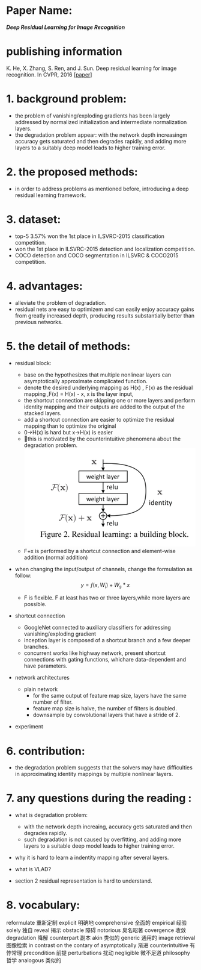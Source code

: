 
# Paper Name:
**_Deep Residual Learning for Image Recognition_**

# publishing information
K. He, X. Zhang, S. Ren, and J. Sun. Deep residual learning for image recognition. In CVPR, 2016
[[paper]](https://arxiv.org/pdf/1512.03385.pdf)

# 1. background problem:
  * the problem of vanishing/exploding gradients has been largely addressed by normalized initialization and intermediate normalization layers.
  * the degradation problem appear: with the network depth increasingm accuracy gets saturated and then degrades rapidly, and adding more layers to a suitably deep model leads to higher training error.

# 2. the proposed methods:
  * in order to address problems as mentioned before, introducing a deep residual learning framework.
  
# 3. dataset:
  * top-5 3.57%  won the 1st place in ILSVRC-2015 classification competition.
  * won the 1st place in ILSVRC-2015 detection and localization competition.
  * COCO detection and COCO segmentation in ILSVRC & COCO2015 competition.

# 4. advantages:
  * alleviate the problem of degradation.
  * residual nets are easy to optimizem and can easily enjoy accuracy gains from greatly increased depth, producing results substantially better than previous networks.

# 5. the detail of methods:
  * residual block:
    * base on the hypothesizes that multiple nonlinear layers can asymptotically approximate complicated function.
    * denote the desired underlying mapping as H(x) , F(x) as the residual mapping ,F(x) = H(x) - x, x is the layer input,
    * the shortcut connection are skipping one or more layers and perform identity mapping and their outputs are added to the output of the stacked layers.
    * add a shortcut connection are easier to optimize the residual mapping than to optimize the original
    * 0->H(x) is hard but x->H(x) is easier
    * this is motivated by the counterintuitive phenomena about the degradation problem.
      ![Residual block](./images/ResNet-ResidualBlock.jpg)<br/>
    * F+x is performed by a shortcut connection and element-wise addition (normal addition)
  
  * when changing the input/output of channels, change the formulation as follow:
      $$ y = f(x, { W_i}) + W_s*x$$
    * F is flexible. F at least has two or three layers,while more layers are possible.

  * shortcut connection
    * GoogleNet connected to auxiliary classifiers for addressing vanishing/exploding gradient
    * inception layer is composed of a shortcut branch and a few deeper branches.
    * concurrent works like highway network, present shortcut connections with gating functions, whichare data-dependent and have parameters.

  * network architectures
    * plain network 
      * for the same output of feature map size, layers have the same number of filter.
      * feature map size is halve, the number of filters is doubled.
      * downsample by convolutional layers that have a stride of 2.
      
  * experiment
# 6. contribution:
  * the degradation problem suggests that the solvers may have difficulties in approximating identity mappings by multiple nonlinear layers.

# 7. any questions during the reading :
  * what is degradation problem:
    * with the network depth increaing, accuracy gets saturated and then degrades rapidly.
    * such degradation is not caused by overfitting, and adding more layers to a suitable deep model leads to higher training error.

  * why it is hard to learn a indentity mapping after several layers.

  * what is VLAD?
  * section 2 residual representation is hard to understand.


# 8. vocabulary:
reformulate 重新定制
explicit 明确地
comprehensive 全面的
empirical 经验
solely 独自
reveal 揭示
obstacle 障碍
notorious 臭名昭著
covergence 收敛
degradation 降解
counterpart 副本
akin 类似的
generic 通用的
image retrieval 图像检索
in contrast 
on the contary of 
asymptotically 渐进
counterintuitive 有悖常理
precondition 前提
perturbations 扰动
negligible 微不足道
philosophy 哲学
analogous 类似的

